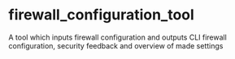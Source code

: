 # firewall_configuration_tool
A tool which inputs firewall configuration and outputs CLI firewall configuration, security feedback and overview of made settings

